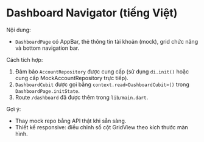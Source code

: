 # Dashboard Navigator (tiếng Việt)

Nội dung:
- `DashboardPage` có AppBar, thẻ thông tin tài khoản (mock), grid chức năng và bottom navigation bar.

Cách tích hợp:
1. Đảm bảo `AccountRepository` được cung cấp (sử dụng `di.init()` hoặc cung cấp MockAccountRepository trực tiếp).
2. `DashboardCubit` được gọi bằng `context.read<DashboardCubit>()` trong `DashboardPage.initState`.
3. Route `/dashboard` đã được thêm trong `lib/main.dart`.

Gợi ý:
- Thay mock repo bằng API thật khi sẵn sàng.
- Thiết kế responsive: điều chỉnh số cột GridView theo kích thước màn hình.

